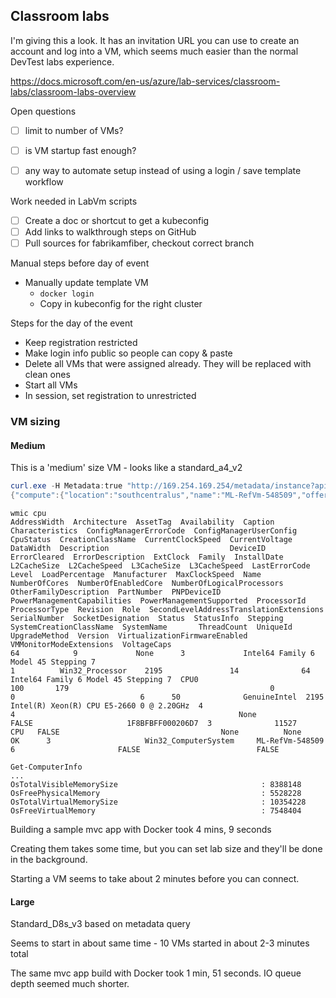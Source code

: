 

## Classroom labs

I'm giving this a look. It has an invitation URL you can use to create an account and log into a VM, which seems much easier than the normal DevTest labs experience.

https://docs.microsoft.com/en-us/azure/lab-services/classroom-labs/classroom-labs-overview 


Open questions

- [ ] limit to number of VMs?
- [ ] is VM startup fast enough?
- [ ] any way to automate setup instead of using a login / save template workflow


Work needed in LabVm scripts

- [ ] Create a doc or shortcut to get a kubeconfig
- [ ] Add links to walkthrough steps on GitHub
- [ ] Pull sources for fabrikamfiber, checkout correct branch

Manual steps before day of event
- Manually update template VM
  - `docker login`
  - Copy in kubeconfig for the right cluster

Steps for the day of the event

- Keep registration restricted
- Make login info public so people can copy & paste
- Delete all VMs that were assigned already. They will be replaced with clean ones
- Start all VMs
- In session, set registration to unrestricted


### VM sizing

#### Medium 

This is a 'medium' size VM - looks like a standard_a4_v2

```powershell
curl.exe -H Metadata:true "http://169.254.169.254/metadata/instance?api-version=2017-08-01"
{"compute":{"location":"southcentralus","name":"ML-RefVm-548509","offer":"WindowsServer","osType":"Windows","placementGroupId":"","platformFaultDomain":"0","platformUpdateDomain":"0","publisher":"MicrosoftWindowsServer","resourceGroupName":"ml-lab-...-vms","sku":"2019-Datacenter-with-Containers","subscriptionId":"...","tags":"EnvironmentSettingName:Kubecon 2018 Windows Containers;LabName:kubecon 2018 windows containers;SubscriptionId:....;hidden-DevTestLabs-LabUId:...;hidden-DevTestLabs-LogicalResourceUId:...","version":"2019.0.20181122","vmId":"...","vmSize":"Standard_A4_v2"},"network":{"interface":[{"ipv4":{"ipAddress":[{"privateIpAddress":"10.0.0.4","publicIpAddress":""}],"subnet":[{"address":"10.0.0.0","prefix":"20"}]},"ipv6":{"ipAddress":[]},"macAddress":"..."}]}}
```

```
wmic cpu
AddressWidth  Architecture  AssetTag  Availability  Caption                               Characteristics  ConfigManagerErrorCode  ConfigManagerUserConfig  CpuStatus  CreationClassName  CurrentClockSpeed  CurrentVoltage  DataWidth  Description                           DeviceID  ErrorCleared  ErrorDescription  ExtClock  Family  InstallDate  L2CacheSize  L2CacheSpeed  L3CacheSize  L3CacheSpeed  LastErrorCode  Level  LoadPercentage  Manufacturer  MaxClockSpeed  Name                                      NumberOfCores  NumberOfEnabledCore  NumberOfLogicalProcessors  OtherFamilyDescription  PartNumber  PNPDeviceID  PowerManagementCapabilities  PowerManagementSupported  ProcessorId       ProcessorType  Revision  Role  SecondLevelAddressTranslationExtensions  SerialNumber  SocketDesignation  Status  StatusInfo  Stepping  SystemCreationClassName  SystemName       ThreadCount  UniqueId  UpgradeMethod  Version  VirtualizationFirmwareEnabled  VMMonitorModeExtensions  VoltageCaps
64            9             None      3             Intel64 Family 6 Model 45 Stepping 7                                                                    1          Win32_Processor    2195               14              64         Intel64 Family 6 Model 45 Stepping 7  CPU0                                      100       179                                             0            0                            6      50              GenuineIntel  2195           Intel(R) Xeon(R) CPU E5-2660 0 @ 2.20GHz  4                                   4                                                  None                                                  FALSE                     1F8BFBFF000206D7  3              11527     CPU   FALSE                                    None          None               OK      3                     Win32_ComputerSystem     ML-RefVm-548509                         6                       FALSE                          FALSE
```

```
Get-ComputerInfo
...
OsTotalVisibleMemorySize                                : 8388148
OsFreePhysicalMemory                                    : 5528228
OsTotalVirtualMemorySize                                : 10354228
OsFreeVirtualMemory                                     : 7548404
```

Building a sample mvc app with Docker took 4 mins, 9 seconds

Creating them takes some time, but you can set lab size and they'll be done in the background.

Starting a VM seems to take about 2 minutes before you can connect.

#### Large

Standard_D8s_v3 based on metadata query

Seems to start in about same time - 10 VMs started in about 2-3 minutes total

The same mvc app build with Docker took 1 min, 51 seconds. IO queue depth seemed much shorter.